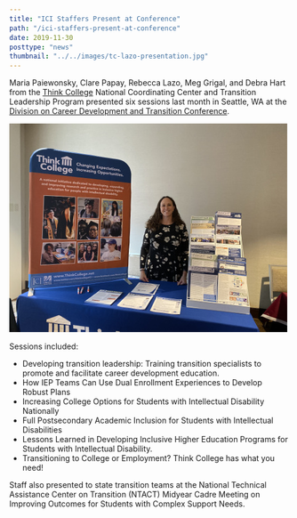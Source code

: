 ```yaml
---
title: "ICI Staffers Present at Conference"
path: "/ici-staffers-present-at-conference"
date: 2019-11-30
posttype: "news"
thumbnail: "../../images/tc-lazo-presentation.jpg"
---
```







Maria Paiewonsky, Clare Papay, Rebecca Lazo, Meg Grigal, and Debra Hart from the [Think College](https://thinkcollege.net/) National Coordinating Center and Transition Leadership Program presented six sessions last month in Seattle, WA at the [Division on Career Development and Transition Conference](https://community.cec.sped.org/dcdt/dcdt-conferences/dcdt-2017).

![Rebecca Lazo stands behind the Think College information table](../../images/tc-lazo-presentation.jpg)

Sessions included:

* Developing transition leadership: Training transition specialists to promote and facilitate career development education.
* How IEP Teams Can Use Dual Enrollment Experiences to Develop Robust Plans
* Increasing College Options for Students with Intellectual Disability Nationally
* Full Postsecondary Academic Inclusion for Students with Intellectual Disabilities
* Lessons Learned in Developing Inclusive Higher Education Programs for Students with Intellectual Disability.
* Transitioning to College or Employment? Think College has what you need!


Staff also presented to state transition teams at the National Technical Assistance Center on Transition (NTACT) Midyear Cadre Meeting on Improving Outcomes for Students with Complex Support Needs.


